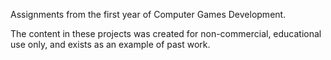 Assignments from the first year of Computer Games Development.

The content in these projects was created for non-commercial, educational use only, and exists as an example of past work.
